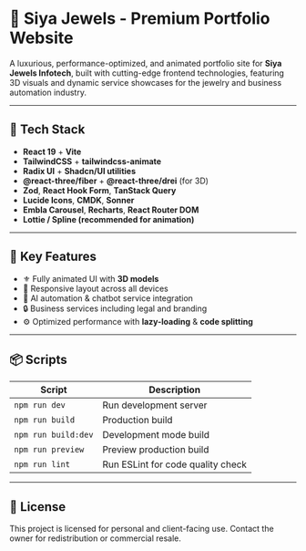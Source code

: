 # 💎 Siya Jewels - Premium Portfolio Website

A luxurious, performance-optimized, and animated portfolio site for **Siya Jewels Infotech**, built with cutting-edge frontend technologies, featuring 3D visuals and dynamic service showcases for the jewelry and business automation industry.

---

## 🚀 Tech Stack

- **React 19** + **Vite**
- **TailwindCSS** + **tailwindcss-animate**
- **Radix UI** + **Shadcn/UI utilities**
- **@react-three/fiber** + **@react-three/drei** (for 3D)
- **Zod**, **React Hook Form**, **TanStack Query**
- **Lucide Icons**, **CMDK**, **Sonner**
- **Embla Carousel**, **Recharts**, **React Router DOM**
- **Lottie / Spline (recommended for animation)**

---


## 🧩 Key Features

- ⚜️ Fully animated UI with **3D models**
- 📱 Responsive layout across all devices
- 💬 AI automation & chatbot service integration
- 🔒 Business services including legal and branding
- ⚙️ Optimized performance with **lazy-loading** & **code splitting**


---

## 📦 Scripts

| Script       | Description                       |
|--------------|-----------------------------------|
| `npm run dev` | Run development server            |
| `npm run build` | Production build                |
| `npm run build:dev` | Development mode build       |
| `npm run preview` | Preview production build       |
| `npm run lint` | Run ESLint for code quality check |

---

## 🧠 License

This project is licensed for personal and client-facing use. Contact the owner for redistribution or commercial resale.

